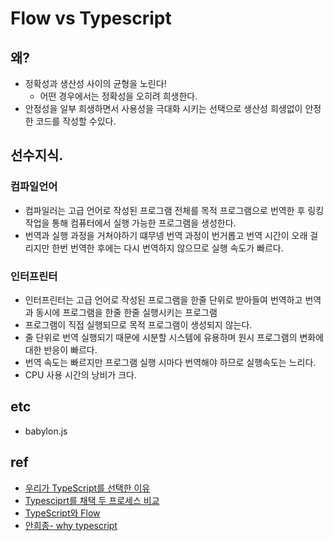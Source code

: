 # Flow vs Typescript


## 왜?
- 정확성과 생산성 사이의 균형을 노린다!
    - 어떤 경우에서는 정확성을 오히려 희생한다. 
- 안정성을 일부 희생하면서 사용성을 극대화 시키는 선택으로 생산성 희생없이 안정한 코드를 작성할 수있다.

## 선수지식.
### 컴파일언어
- 컴파일러는 고급 언어로 작성된 프로그램 전체를 목적 프로그램으로 번역한 후 링킹 작업을 통해 컴퓨터에서 실행 가능한 프로그램을 생성한다.
-  번역과 실행 과정을 거쳐야하기 떄무넹 번역 과정이 번거롭고 번역 시간이 오래 걸리지만 한번 번역한 후에는 다시 번역하지 않으므로 실행 속도가 빠르다.

### 인터프린터
- 인터프린터는 고급 언어로 작성된 프로그램을 한줄 단위로 받아들여 번역하고 번역과 동시에 프로그램을 한줄 한줄 실행시키는 프로그램
- 프로그램이 직접 실행되므로 목적 프로그램이 생성되지 않는다.
- 줄 단위로 번역 실행되기 때문에 시분할 시스템에 유용하며 원시 프로그램의 변화에 대한 반응이 빠르다.
- 번역 속도는 빠르지만 프로그램 실행 시마다 번역해야 하므로 실행속도는 느리다.
- CPU 사용 시간의 낭비가 크다.


## etc
- babylon.js



## ref
- [우리가 TypeScript를 선택한 이유](https://medium.com/@constell99/%EC%9A%B0%EB%A6%AC%EA%B0%80-typescript%EB%A5%BC-%EC%84%A0%ED%83%9D%ED%95%9C-%EC%9D%B4%EC%9C%A0-b0a423654f1e)
- [Typesciprt를 채택 두 프로세스 비교](https://blog.rhostem.com/posts/2017-06-11-adopting-flow-and-typescript)
- [TypeScript와 Flow](https://www.slideshare.net/HeejongAhn/typescript-flow-81799404)
- [안희종- why typescript](https://ahnheejong.gitbook.io/ts-for-jsdev/01-introducing-typescript/why-typescript)